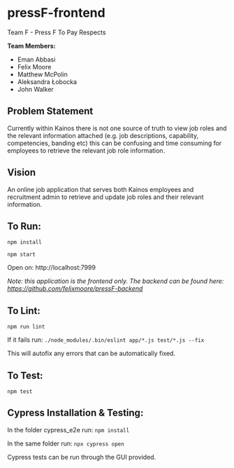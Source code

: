 # pressF-frontend

Team F - Press F To Pay Respects

**Team Members:**
* Eman Abbasi
* Felix Moore
* Matthew McPolin
* Aleksandra Łobocka
* John Walker

## Problem Statement

Currently within Kainos there is not one source of truth to view job roles and the relevant information attached (e.g. job descriptions, capability, competencies, banding etc) this can be confusing and time consuming for employees to retrieve the relevant job role information. 

## Vision

An online job application that serves both Kainos employees and recruitment admin to retrieve and update job roles and their relevant information.

## To Run:
`npm install`

`npm start`

Open on: http://localhost:7999

*Note: this application is the frontend only. The backend can be found here: https://github.com/felixmoore/pressF-backend*

## To Lint:
`npm run lint`

If it fails run: `./node_modules/.bin/eslint app/*.js test/*.js --fix`

This will autofix any errors that can be automatically fixed.

## To Test:
`npm test`

## Cypress Installation & Testing:
In the folder cypress_e2e run: `npm install`

In the same folder run: `npx cypress open`

Cypress tests can be run through the GUI provided.
